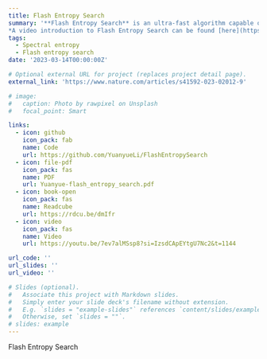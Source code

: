 ```yaml
---
title: Flash Entropy Search
summary: '**Flash Entropy Search** is an ultra-fast algorithm capable of comparing billions of MS/MS spectra in seconds, and boosting the speed of library searches by five orders of magnitude. This method enables rapid comparison of MS/MS spectra against large spectral libraries, just like BLAST for sequence searches. <br />
*A video introduction to Flash Entropy Search can be found [here](https://youtu.be/7ev7alMSsp8?si=IzsdCApEYtgU7Nc2&t=1144).*'
tags:
  - Spectral entropy
  - Flash entropy search
date: '2023-03-14T00:00:00Z'

# Optional external URL for project (replaces project detail page).
external_link: 'https://www.nature.com/articles/s41592-023-02012-9'

# image:
#   caption: Photo by rawpixel on Unsplash
#   focal_point: Smart

links:
  - icon: github 
    icon_pack: fab
    name: Code
    url: https://github.com/YuanyueLi/FlashEntropySearch
  - icon: file-pdf
    icon_pack: fas
    name: PDF
    url: Yuanyue-flash_entropy_search.pdf
  - icon: book-open
    icon_pack: fas
    name: Readcube
    url: https://rdcu.be/dmIfr
  - icon: video
    icon_pack: fas
    name: Video
    url: https://youtu.be/7ev7alMSsp8?si=IzsdCApEYtgU7Nc2&t=1144

url_code: ''
url_slides: ''
url_video: ''

# Slides (optional).
#   Associate this project with Markdown slides.
#   Simply enter your slide deck's filename without extension.
#   E.g. `slides = "example-slides"` references `content/slides/example-slides.md`.
#   Otherwise, set `slides = ""`.
# slides: example
---
```


Flash Entropy Search
